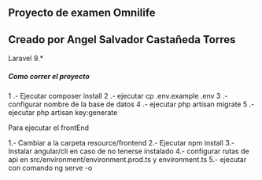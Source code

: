 <h2>Proyecto de examen Omnilife</h2>

<h2>Creado por Angel Salvador Castañeda Torres</h2>

<p> Laravel 9.* </p>

<h5>Como correr el proyecto</h5>


1 .- Ejecutar composer install
2 .- ejecutar cp .env.example .env
3 .- configurar nombre de la base de datos
4 .- ejecutar php artisan migrate
5 .- ejecutar php artisan key:generate

Para ejecutar el frontEnd

1.- Cambiar a la carpeta resource/frontend
2.- Ejecutar npm install
3.- Instalar angular/cli en caso de no tenerse instalado
4.- configurar rutas de api en src/environment/environment.prod.ts y environment.ts
5.- ejecutar con comando ng serve -o 


